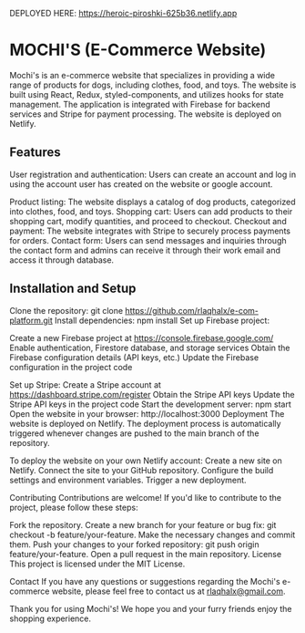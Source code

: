 DEPLOYED HERE: https://heroic-piroshki-625b36.netlify.app

# MOCHI'S (E-Commerce Website)
Mochi's is an e-commerce website that specializes in providing a wide range of products for dogs, including clothes, food, and toys. The website is built using React, Redux, styled-components, and utilizes hooks for state management. The application is integrated with Firebase for backend services and Stripe for payment processing. The website is deployed on Netlify.

## Features
User registration and authentication: Users can create an account and log in using the account user has created on the website or google account.

Product listing: The website displays a catalog of dog products, categorized into clothes, food, and toys. 
Shopping cart: Users can add products to their shopping cart, modify quantities, and proceed to checkout.
Checkout and payment: The website integrates with Stripe to securely process payments for orders.
Contact form: Users can send messages and inquiries through the contact form and admins can receive it through their work email and access it through database.

## Installation and Setup
Clone the repository: git clone https://github.com/rlaqhalx/e-com-platform.git
Install dependencies: npm install
Set up Firebase project:

Create a new Firebase project at https://console.firebase.google.com/
Enable authentication, Firestore database, and storage services
Obtain the Firebase configuration details (API keys, etc.)
Update the Firebase configuration in the project code

Set up Stripe:
Create a Stripe account at https://dashboard.stripe.com/register
Obtain the Stripe API keys
Update the Stripe API keys in the project code
Start the development server: npm start
Open the website in your browser: http://localhost:3000
Deployment
The website is deployed on Netlify. The deployment process is automatically triggered whenever changes are pushed to the main branch of the repository.

To deploy the website on your own Netlify account:
Create a new site on Netlify.
Connect the site to your GitHub repository.
Configure the build settings and environment variables.
Trigger a new deployment.

Contributing
Contributions are welcome! If you'd like to contribute to the project, please follow these steps:

Fork the repository.
Create a new branch for your feature or bug fix: git checkout -b feature/your-feature.
Make the necessary changes and commit them.
Push your changes to your forked repository: git push origin feature/your-feature.
Open a pull request in the main repository.
License
This project is licensed under the MIT License.

Contact
If you have any questions or suggestions regarding the Mochi's e-commerce website, please feel free to contact us at rlaqhalx@gmail.com.

Thank you for using Mochi's! We hope you and your furry friends enjoy the shopping experience.
